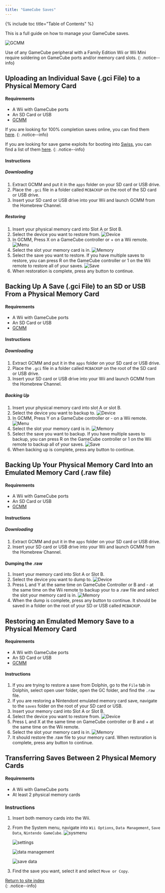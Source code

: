 ```yaml
---
title: "GameCube Saves"
---
```


{% include toc title="Table of Contents" %}

This is a full guide on how to manage your GameCube saves.

![GCMM](/images/homebrew/gcsaves/gcmm.png)

Use of any GameCube peripheral with a Family Edition Wii or Wii Mini require soldering on GameCube ports and/or memory card slots.
{: .notice--info}

## Uploading an Individual Save (.gci File) to a Physical Memory Card

#### Requirements

* A Wii with GameCube ports
* An SD Card or USB
* [GCMM](https://oscwii.org/library/app/gcmm)

If you are looking for 100% completion saves online, you can find them [here](https://gamefaqs.gamespot.com/).
{: .notice--info}

If you are looking for save game exploits for booting into [Swiss](https://github.com/emukidid/swiss-gc/releases), you can find a list of them [here](https://www.gc-forever.com/wiki/index.php?title=Booting_homebrew#Game_Save_Exploits).
{: .notice--info}

#### Instructions

##### Downloading

1. Extract GCMM and put it in the `apps` folder on your SD card or USB drive.
1. Place the `.gci` file in a folder called `MCBACKUP` on the root of the SD card or USB drive.
1. Insert your SD card or USB drive into your Wii and launch GCMM from the Homebrew Channel.

##### Restoring

1. Insert your physical memory card into Slot A or Slot B.
1. Select the device you want to restore from.
    ![Device](/images/homebrew/gcsaves/gcmm-select-device.jpg)
1. In GCMM, Press X on a GameCube controller or + on a Wii remote.
    ![Menu](/images/homebrew/gcsaves/gcmm-menu.jpg)
1. Select the slot your memory card is in.
    ![Memory](/images/homebrew/gcsaves/gcmm-mem-select.jpg)
1. Select the save you want to restore. If you have multiple saves to restore, you can press R on the GameCube controller or 1 on the Wii remote to restore all of your saves.
    ![Save](/images/homebrew/gcsaves/gcmm-select-save.jpg)
1. When restoration is complete, press any button to continue.

## Backing Up A Save (.gci File) to an SD or USB From a Physical Memory Card

#### Requirements

* A Wii with GameCube ports
* An SD Card or USB
* [GCMM](https://oscwii.org/library/app/gcmm)

#### Instructions

##### Downloading

1. Extract GCMM and put it in the `apps` folder on your SD card or USB drive.
1. Place the `.gci` file in a folder called `MCBACKUP` on the root of the SD card or USB drive.
1. Insert your SD card or USB drive into your Wii and launch GCMM from the Homebrew Channel.

##### Backing Up

1. Insert your physical memory card into slot A or slot B.
1. Select the device you want to backup to.
    ![Device](/images/homebrew/gcsaves/gcmm-select-device.jpg)
1. In GCMM, Press Y on a GameCube controller or - on a Wii remote.
    ![Menu](/images/homebrew/gcsaves/gcmm-menu.jpg)
1. Select the slot your memory card is in.
    ![Memory](/images/homebrew/gcsaves/gcmm-mem-select.jpg)
1. Select the save you want to backup. If you have multiple saves to backup, you can press R on the GameCube controller or 1 on the Wii remote to backup all of your saves.
    ![Save](/images/homebrew/gcsaves/gcmm-select-save.jpg)
1. When backing up is complete, press any button to continue.

## Backing Up Your Physical Memory Card Into an Emulated Memory Card (.raw file)

#### Requirements

* A Wii with GameCube ports
* An SD Card or USB
* [GCMM](https://oscwii.org/library/app/gcmm)

#### Instructions

##### Downloading

1. Extract GCMM and put it in the `apps` folder on your SD card or USB drive.
1. Insert your SD card or USB drive into your Wii and launch GCMM from the Homebrew Channel.

#### Dumping the .raw

1. Insert your memory card into Slot A or Slot B.
1. Select the device you want to dump to.
    ![Device](/images/homebrew/gcsaves/gcmm-select-device.jpg)
1. Press L and Y at the same time on GameCube Controller or B and - at the same time on the Wii remote to backup your to a .raw file and select the slot your memory card is in.
    ![Memory](/images/homebrew/gcsaves/gcmm-mem-select.jpg)
1. When the dump is complete, press any button to continue. It should be saved in a folder on the root of your SD or USB called `MCBACKUP`.

## Restoring an Emulated Memory Save to a Physical Memory Card

#### Requirements

* A Wii with GameCube ports
* An SD Card or USB
* [GCMM](https://oscwii.org/library/app/gcmm)

#### Instructions

1. If you are trying to restore a save from Dolphin, go to the `File` tab in Dolphin, select open user folder, open the GC folder, and find the `.raw` file.
1. If you are restoring a Nintendont emulated memory card save, navigate to the `saves` folder on the root of your SD card or USB.
1. Insert your memory card into Slot A or Slot B.
1. Select the device you want to restore from.
    ![Device](/images/homebrew/gcsaves/gcmm-select-device.jpg)
1. Press L and X at the same time on GameCube controller or B and + at the same time on the Wii remote.
1. Select the slot your memory card is in.
    ![Memory](/images/homebrew/gcsaves/gcmm-mem-select.jpg)
1. It should restore the .raw file to your memory card. When restoration is complete, press any button to continue.

## Transferring Saves Between 2 Physical Memory Cards

#### Requirements

* A Wii with GameCube ports
* At least 2 physical memory cards

### Instructions

1. Insert both memory cards into the Wii.
1. From the System menu, navigate into `Wii Options`, `Data Management`, `Save Data`, `Nintendo GameCube`.
    ![sysmenu](/images/homebrew/gcsaves/sysmenu.jpg) <br>

    ![settings](/images/homebrew/gcsaves/settings.jpg) <br>

    ![data management](/images/homebrew/gcsaves/data-management.jpg) <br>

    ![save data](/images/homebrew/gcsaves/save-data.jpg)

1. Find the save you want, select it and select `Move or Copy`.

[Return to site index](site-navigation)<br>
{: .notice--info}
